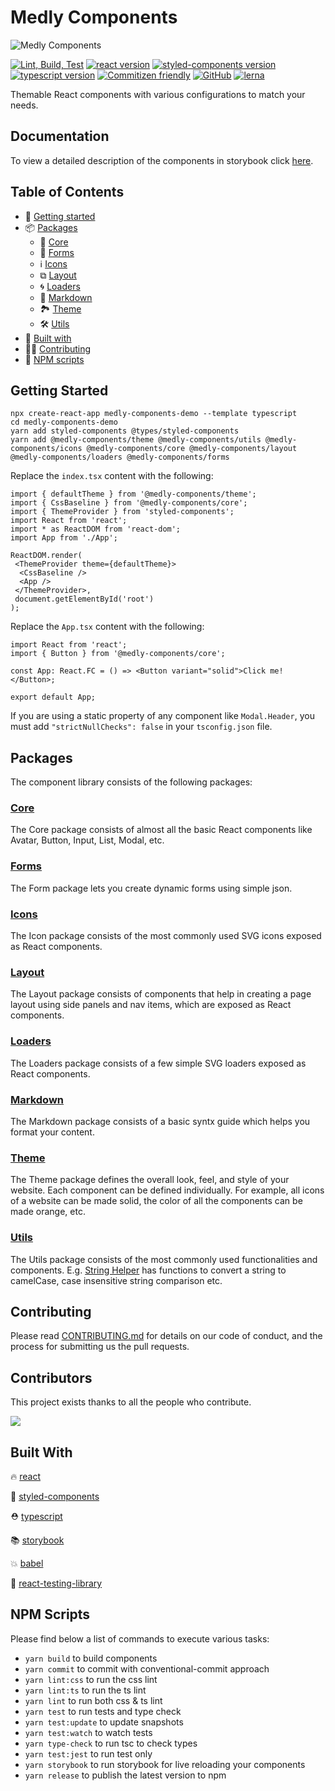 # Medly Components

![Medly Components](https://medlycomponents.com/medly-components.png)

[![Lint, Build, Test](https://github.com/medly/medly-components/workflows/Lint,%20Build,%20Test/badge.svg)](https://github.com/medly/medly-components/actions?query=workflow%3A%22Lint%2C+Build%2C+Test%22)
[![react version](https://img.shields.io/badge/react-%5E16.8.6-blue)](https://www.npmjs.org/package/react)
[![styled-components version](https://img.shields.io/badge/styled--components-%5E4.2.0-blue)](https://www.npmjs.com/package/styled-components)
[![typescript version](https://img.shields.io/badge/types-TypeScript-blue?style=flat-square)](https://www.npmjs.com/package/typescript)
[![Commitizen friendly](https://img.shields.io/badge/commitizen-friendly-brightgreen.svg)](http://commitizen.github.io/cz-cli/)
[![GitHub](https://img.shields.io/github/license/medly/medly-components)](https://github.com/medly/medly-components/blob/master/LICENSE)
[![lerna](https://img.shields.io/badge/maintained%20with-lerna-cc00ff.svg)](https://lerna.js.org/)

Themable React components with various configurations to match your needs.

## Documentation

To view a detailed description of the components in storybook click [here](https://medly.github.io/medly-components).

## Table of Contents

- 🚀 [Getting started](#getting-started)
- 📦 [Packages](#packages)
  - 🧩 [Core](#core)
  - 📝 [Forms](#forms)
  - ℹ [Icons](#icons)
  - ⧉ [Layout](#layout)
  - 🌀 [Loaders](#loaders)  
  - 📄 [Markdown](#markdown)
  - 🏞 [Theme](#theme)
  - 🛠 [Utils](#utils)
- 📜 [Built with](#built-with)
- 👨‍💻 [Contributing](#CONTRIBUTING)
- 📝 [NPM scripts](#npm-scripts)

## Getting Started

```properties
npx create-react-app medly-components-demo --template typescript
cd medly-components-demo
yarn add styled-components @types/styled-components
yarn add @medly-components/theme @medly-components/utils @medly-components/icons @medly-components/core @medly-components/layout @medly-components/loaders @medly-components/forms
```

Replace the `index.tsx` content with the following:

```tsx
import { defaultTheme } from '@medly-components/theme';
import { CssBaseline } from '@medly-components/core';
import { ThemeProvider } from 'styled-components';
import React from 'react';
import * as ReactDOM from 'react-dom';
import App from './App';

ReactDOM.render(
 <ThemeProvider theme={defaultTheme}>
  <CssBaseline />
  <App />
 </ThemeProvider>,
 document.getElementById('root')
);
```

Replace the `App.tsx` content with the following:

```tsx
import React from 'react';
import { Button } from '@medly-components/core';

const App: React.FC = () => <Button variant="solid">Click me!</Button>;

export default App;
```

If you are using a static property of any component like `Modal.Header`, you must add `"strictNullChecks": false` in your `tsconfig.json` file.

## Packages

The component library consists of the following packages:

### [Core](https://github.com/medly/medly-components/tree/master/packages/core)

The Core package consists of almost all the basic React components like Avatar, Button, Input, List, Modal, etc.

### [Forms](https://github.com/medly/medly-components/tree/master/packages/forms)

The Form package lets you create dynamic forms using simple json.

### [Icons](https://github.com/medly/medly-components/tree/master/packages/icons)

The Icon package consists of the most commonly used SVG icons exposed as React components.

### [Layout](https://github.com/medly/medly-components/tree/master/packages/layout)

The Layout package consists of components that help in creating a page layout using side panels and nav items, which are exposed as React components.

### [Loaders](https://github.com/medly/medly-components/tree/master/packages/loaders)

The Loaders package consists of a few simple SVG loaders exposed as React components.

### [Markdown](https://github.com/medly/medly-components/tree/master/packages/markdown)

The Markdown package consists of a basic syntx guide which helps you format your content.

### [Theme](https://github.com/medly/medly-components/tree/master/packages/theme)

The Theme package defines the overall look, feel, and style of your website. Each component can be defined individually. For example, all icons of a website can be made solid, the color of all the components can be made orange, etc.

### [Utils](https://github.com/medly/medly-components/tree/master/packages/utils)

The Utils package consists of the most commonly used functionalities and components. E.g. [String Helper](https://github.com/medly/medly-components/tree/master/packages/utils/src/stringHelpers.ts) has functions to convert a string to camelCase, case insensitive string comparison etc.

## Contributing

Please read [CONTRIBUTING.md](https://github.com/medly/medly-components/blob/master/CONTRIBUTING.md) for details on our code of conduct, and the process for submitting us the pull requests.

## Contributors

This project exists thanks to all the people who contribute.

<a href="https://github.com/medly/medly-components/graphs/contributors">
  <img src="https://contrib.rocks/image?repo=medly/medly-components" />
</a>

## Built With

🔥 [react](https://github.com/facebook/react)

💅 [styled-components](https://www.styled-components.com)

⛑ [typescript](https://www.typescriptlang.org/)

📚 [storybook](https://storybook.js.org/)

💥 [babel](https://babeljs.io/)

🐐 [react-testing-library](https://github.com/kentcdodds/react-testing-library)

## NPM Scripts

Please find below a list of commands to execute various tasks: 

- `yarn build` to build components
- `yarn commit` to commit with conventional-commit approach
- `yarn lint:css` to run the css lint
- `yarn lint:ts` to run the ts lint
- `yarn lint` to run both css & ts lint
- `yarn test` to run tests and type check
- `yarn test:update` to update snapshots
- `yarn test:watch` to watch tests
- `yarn type-check` to run tsc to check types
- `yarn test:jest` to run test only
- `yarn storybook` to run storybook for live reloading your components
- `yarn release` to publish the latest version to npm
